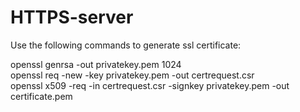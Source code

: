 # HTTPS-server

Use the following commands to generate ssl certificate:

openssl genrsa -out privatekey.pem 1024  
openssl req -new -key privatekey.pem -out certrequest.csr  
openssl x509 -req -in certrequest.csr -signkey privatekey.pem -out certificate.pem  
